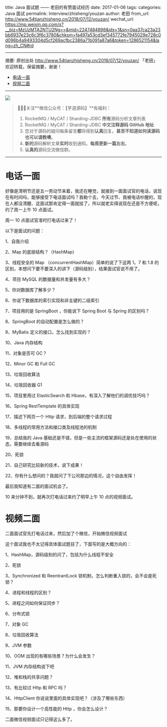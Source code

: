 title: Java 面试题 —— 老田的有赞面试经历
date: 2017-01-06
tags:
categories: Java 面试
permalink: Interview/zhisheng/youzan
author: 老田
from_url: http://www.54tianzhisheng.cn/2018/07/12/youzan/
wechat_url: https://mp.weixin.qq.com/s?__biz=MzUzMTA2NTU2Ng==&mid=2247484898&idx=1&sn=0aa37ca23a23bb6937e23c6c3f6c3780&chksm=fa497a53cd3ef345772fe7945029e728c0d096b4a9493304d5cf269acfbc2386a71b091a87a6&token=1286521154&lang=zh_CN#rd

-------

摘要: 原创出处 http://www.54tianzhisheng.cn/2018/07/12/youzan/ 「老田」欢迎转载，保留摘要，谢谢！

- [电话一面](http://www.iocoder.cn/Interview/zhisheng/youzan/)
- [视频二面](http://www.iocoder.cn/Interview/zhisheng/youzan/)

-------

![](http://www.iocoder.cn/images/common/wechat_mp_2017_07_31.jpg)

> 🙂🙂🙂关注**微信公众号：【芋道源码】**有福利：
> 1. RocketMQ / MyCAT / Sharding-JDBC **所有**源码分析文章列表
> 2. RocketMQ / MyCAT / Sharding-JDBC **中文注释源码 GitHub 地址**
> 3. 您对于源码的疑问每条留言**都**将得到**认真**回复。**甚至不知道如何读源码也可以请教噢**。
> 4. **新的**源码解析文章**实时**收到通知。**每周更新一篇左右**。
> 5. **认真的**源码交流微信群。

-------

# 电话一面

好像是清明节还是五一劳动节来着，我还在睡觉，就接到一面面试官的电话，说现在有时间吗，能够接受下电话面试吗？我勒个去，今天过节、我被电话吵醒的，现在人都没清醒、这面试那肯定得一面就挂了，所以就老实得说现在还是不方便呢，约了周一上午 10 点面试。

周一 10 点面试官准时打电话过来了！

以下是面试的问题：

1、自我介绍

2、Map 的底层结构？（HashMap）

3、线程安全的 Map （concurrentHashMap）简单的说了下这两 1。7 和 1.8 的区别，本想问下要不要深入的讲下（源码级别），结果面试官说不用了。

4、项目 MySQL 的数据量和并发量有多大？

5、你对数据库了解多少？

6、你说下数据库的索引实现和非主键的二级索引

7、项目用的是 SpringBoot ，你能说下 Spring Boot 与 Spring 的区别吗？

8、SpringBoot 的自动配置是怎么做的？

9、MyBatis 定义的接口，怎么找到实现的？

10、Java 内存结构

11、对象是否可 GC？

12、Minor GC 和 Full GC

13、垃圾回收算法

14、垃圾回收器 G1

15、项目里用过 ElasticSearch 和 Hbase，有深入了解他们的调优技巧吗？

16、Spring RestTemplate 的具体实现

17、描述下网页一个 Http 请求，到后端的整个请求过程

18、多线程的常用方法和接口类及线程池的机制

19、总结我的 Java 基础还是不错，但是一些主流的框架源码还是处在使用的状态，需要继续去看源码

20、死锁

21、自己研究比较新的技术，说下成果！

22、你有什么想问的？我就问了下公司那边的情况，这个自由发挥！

最后我知道有二面的面试机会了。

10 来分钟不到，就再次打电话过来约了明早上午 10 点的视频面试。

# 视频二面

二面面试官先打电话过来，然后加了个微信，开始微信视频面试

这个面试我也不太记得具体面试题目了，下面写的是大概方向的：

1、HashMap，源码级别的问了，包括为什么线程不安全

2、死锁

3、Synchronized 和 ReentrantLock 锁机制，怎么判断重入锁的，会不会是死锁？

4、进程和线程的区别？

5、进程之间如何保证同步？

6、分布式锁

7、对象 GC

8、垃圾回收算法

9、JVM 参数

10、OOM 出现的有哪些场景？为什么会发生？

11、JVM 内存结构说下吧

12、堆和栈的共享问题？

13、有比较过 Http 和 RPC 吗？

14、HttpClient 你说说里面的具体实现吧？（涉及了哪些东西）

15、那要你设计一个高性能的 Http ，你会怎么设计？

二面微信视频面试只记得这么多了。